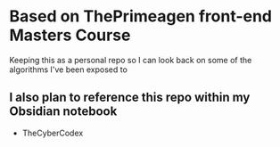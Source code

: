 # Based on ThePrimeagen front-end Masters Course

Keeping this as a personal repo so I can look back on some of the algorithms I've been exposed to

## I also plan to reference this repo within my Obsidian notebook 

- TheCyberCodex